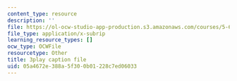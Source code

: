 ```yaml
---
content_type: resource
description: ''
file: https://ol-ocw-studio-app-production.s3.amazonaws.com/courses/5-61-physical-chemistry-fall-2017/05a4672e388a5f300b01228c7ed06033_3RGYj06NSTI.srt
file_type: application/x-subrip
learning_resource_types: []
ocw_type: OCWFile
resourcetype: Other
title: 3play caption file
uid: 05a4672e-388a-5f30-0b01-228c7ed06033
---
```


